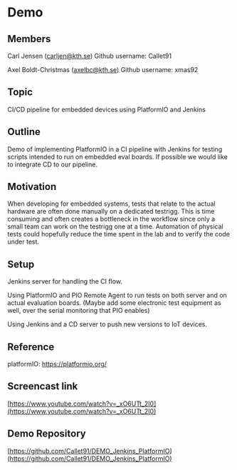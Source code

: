 # Demo

## Members 

Carl Jensen (carljen@kth.se) Github username: Callet91

Axel Boldt-Christmas (axelbc@kth.se) Github username: xmas92

## Topic
CI/CD pipeline for embedded devices using PlatformIO and Jenkins

## Outline
Demo of implementing PlatformIO in a CI pipeline with Jenkins for testing scripts intended to run on embedded eval boards. If possible we would like to integrate CD to our pipeline. 

## Motivation
When developing for embedded systems, tests that relate to the actual hardware are often done manually on a dedicated testrigg. This is time consuming and often creates a bottleneck in the workflow since only a small team can work on the testrigg one at a time. Automation of physical tests could hopefully reduce the time spent in the lab and to verify the code under test. 

## Setup
Jenkins server for handling the CI flow.

Using PlatformIO and PIO Remote Agent to run tests on both server and on actual evaluation boards. (Maybe add some electronic test equipment as well, over the serial monitoring that PIO enables)

Using Jenkins and a CD server to push new versions to IoT devices.

## Reference 
platformIO: https://platformio.org/ 

## Screencast link


[https://www.youtube.com/watch?v=_xO6UTt_2I0](https://www.youtube.com/watch?v=_xO6UTt_2I0)


## Demo Repository

[https://github.com/Callet91/DEMO_Jenkins_PlatformIO](https://github.com/Callet91/DEMO_Jenkins_PlatformIO)
